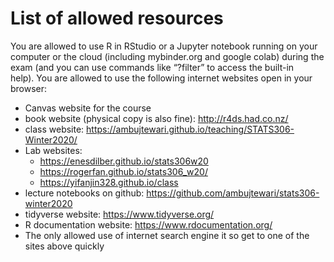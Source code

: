 # List of allowed resources

You are allowed to use R in RStudio or a Jupyter notebook running on your computer or the cloud (including mybinder.org and google colab) during the exam (and you can use commands like “?filter” to access the built-in help). You are allowed to use the following internet websites open in your browser:

- Canvas website for the course
- book website (physical copy is also fine): http://r4ds.had.co.nz/
- class website: https://ambujtewari.github.io/teaching/STATS306-Winter2020/
- Lab websites:
  - https://enesdilber.github.io/stats306w20
  - https://rogerfan.github.io/stats306_w20/
  - https://yifanjin328.github.io/class
- lecture notebooks on github: https://github.com/ambujtewari/stats306-winter2020
- tidyverse website: https://www.tidyverse.org/
- R documentation website: https://www.rdocumentation.org/
- The only allowed use of internet search engine it so get to one of the sites above quickly

